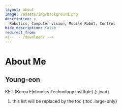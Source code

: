 ```yaml
---
layout: about
image: /assets/img/background.png
description: >
  Robotics, Computer vision, Mobile Robot, Control
hide_description: false
redirect_from:
<!--  - /download/ -->
---
```


# About Me

<!--author-->
<!--Kim Young-eon -->

## Young-eon

KETI(Korea Eletronics Technology Institute)
{:.lead}

1. this list will be replaced by the toc
{:toc .large-only}

